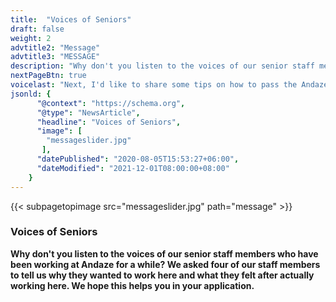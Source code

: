 ```yaml
---
title:  "Voices of Seniors"
draft: false
weight: 2
advtitle2: "Message"
advtitle3: "MESSAGE"
description: "Why don't you listen to the voices of our senior staff members who have been working at Andaze for a while? We asked four of our staff members to tell us why they wanted to work here and what they felt after actually working here. We hope this helps you in your application."
nextPageBtn: true
voicelast: "Next, I'd like to share some tips on how to pass the Andaze employment exam. I would like to share a few tips with you so that your employment or career change will be a meaningful one. "
jsonld: {
      "@context": "https://schema.org",
      "@type": "NewsArticle",
      "headline": "Voices of Seniors",
      "image": [
        "messageslider.jpg"
       ],
      "datePublished": "2020-08-05T15:53:27+06:00",
      "dateModified": "2021-12-01T08:00:00+08:00"
    }
---
```

{{< subpagetopimage src="messageslider.jpg" path="message" >}}

### Voices of Seniors

**Why don't you listen to the voices of our senior staff members who have been working at Andaze for a while? We asked four of our staff members to tell us why they wanted to work here and what they felt after actually working here. We hope this helps you in your application.**
